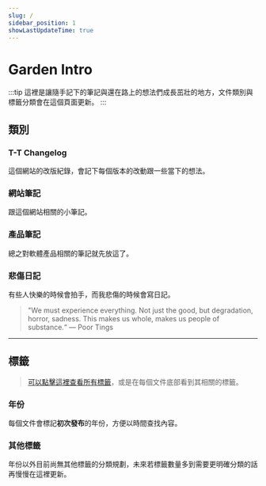 ```yaml
---
slug: /
sidebar_position: 1
showLastUpdateTime: true
---
```


# Garden Intro
:::tip 這裡是讓隨手記下的筆記與還在路上的想法們成長茁壯的地方，文件類別與標籤分類會在這個頁面更新。
:::

## 類別

### T-T Changelog
這個網站的改版紀錄，會記下每個版本的改動跟一些當下的想法。

### 網站筆記
跟這個網站相關的小筆記。

### 產品筆記
總之對軟體產品相關的筆記就先放這了。

### 悲傷日記
有些人快樂的時候會拍手，而我悲傷的時候會寫日記。

> "We must experience everything. Not just the good, but degradation, horror, sadness. This makes us whole, makes us people of substance.“ — Poor Tings

---

## 標籤
> [可以點擊這裡查看所有標籤](./tags)，或是在每個文件底部看到其相關的標籤。

### 年份
每個文件會標記**初次發布**的年份，方便以時間查找內容。

### 其他標籤
年份以外目前尚無其他標籤的分類規劃，未來若標籤數量多到需要更明確分類的話再慢慢在這裡更新。